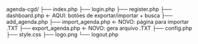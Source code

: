 agenda-cgd/
├── index.php
├── login.php
├── register.php
├── dashboard.php          ← AQUI: botões de exportar/importar + busca
├── add_agenda.php
├── import_agenda.php      ← NOVO: página para importar .TXT
├── export_agenda.php      ← NOVO: gera arquivo .TXT
├── config.php
├── style.css
├── logo.png
└── logout.php